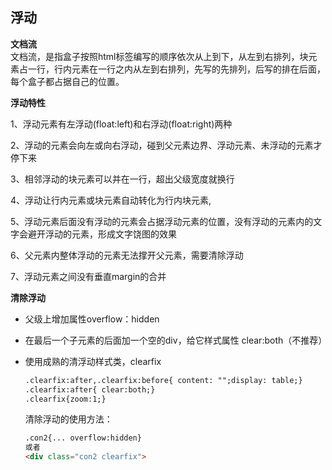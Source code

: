## 浮动

**文档流**  
文档流，是指盒子按照html标签编写的顺序依次从上到下，从左到右排列，块元素占一行，行内元素在一行之内从左到右排列，先写的先排列，后写的排在后面，每个盒子都占据自己的位置。

**浮动特性**

1、浮动元素有左浮动\(float:left\)和右浮动\(float:right\)两种

2、浮动的元素会向左或向右浮动，碰到父元素边界、浮动元素、未浮动的元素才停下来

3、相邻浮动的块元素可以并在一行，超出父级宽度就换行

4、浮动让行内元素或块元素自动转化为行内块元素,

5、浮动元素后面没有浮动的元素会占据浮动元素的位置，没有浮动的元素内的文字会避开浮动的元素，形成文字饶图的效果

6、父元素内整体浮动的元素无法撑开父元素，需要清除浮动

7、浮动元素之间没有垂直margin的合并

**清除浮动**

* 父级上增加属性overflow：hidden
* 在最后一个子元素的后面加一个空的div，给它样式属性 clear:both（不推荐）
* 使用成熟的清浮动样式类，clearfix

  ```html
  .clearfix:after,.clearfix:before{ content: "";display: table;}
  .clearfix:after{ clear:both;}
  .clearfix{zoom:1;}
  ```

  清除浮动的使用方法：

  ```html
  .con2{... overflow:hidden}
  或者
  <div class="con2 clearfix">
  ```



